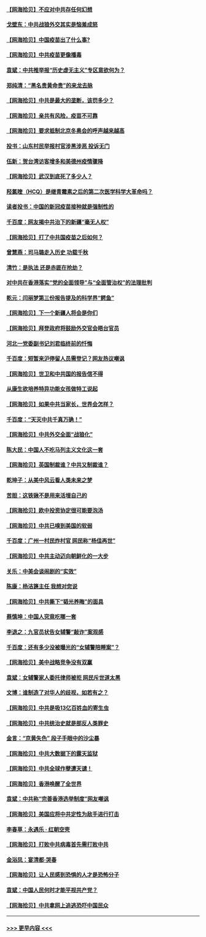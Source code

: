 #### [【网海拾贝】不应对中共存任何幻想](../pages/nsc993/n12881460.md?t=04160102) 
#### [戈壁东：中共战狼外交其实是恼羞成怒](../pages/nsc993/n12880392.md?t=04160102) 
#### [【网海拾贝】中国疫苗出了什么事?](../pages/nsc993/n12879124.md?t=04160102) 
#### [【网海拾贝】中共疫苗更像播毒](../pages/nsc993/n12876631.md?t=04160102) 
#### [袁斌：中共推举报“历史虚无主义”专区意欲何为？](../pages/nsc993/n12876530.md?t=04160102) 
#### [郑纯清：“黑名贵黄命贵”的来龙去脉](../pages/nsc993/n12875589.md?t=04160102) 
#### [【网海拾贝】中共是最大的垄断，该罚多少？](../pages/nsc993/n12874006.md?t=04160102) 
#### [【网海拾贝】亲共有风险，疫苗不可靠](../pages/nsc993/n12872224.md?t=04160102) 
#### [【网海拾贝】要求抵制北京冬奥会的呼声越来越高](../pages/nsc993/n12868962.md?t=04160102) 
#### [投书：山东村民举报村官涉黑涉恶 投诉无门](../pages/nsc993/n12869726.md?t=04160102) 
#### [伍新：贺台湾访客增多和美德州疫情骤降](../pages/nsc993/n12865651.md?t=04160102) 
#### [【网海拾贝】武汉到底死了多少人？](../pages/nsc993/n12863707.md?t=04160102) 
#### [羟氯喹（HCQ）是继青霉素之后的第二次医学科学大革命吗？](../pages/nsc993/n12638564.md?t=04160102) 
#### [读者投书：中国的新冠疫苗接种就是强制性的](../pages/nsc993/n12859932.md?t=04160102) 
#### [千百度：网友揭中共治下的新疆“毫无人权”](../pages/nsc993/n12858385.md?t=04160102) 
#### [【网海拾贝】打了中共国疫苗之后如何？](../pages/nsc993/n12857866.md?t=04160102) 
#### [曾慧燕：司马璐走入历史 功载千秋](../pages/nsc993/n12856996.md?t=04160102) 
#### [清竹：是执法 还是赤匪在抢劫？](../pages/nsc993/n12856952.md?t=04160102) 
#### [对中共在香港落实“党的全面领导”与“全面管治权”的法理批判](../pages/nsc993/n12856929.md?t=04160102) 
#### [乾元：闫丽梦第三份报告提及的科学界“鳄鱼”](../pages/nsc993/n12855985.md?t=04160102) 
#### [【网海拾贝】下一个新疆人将会是你们](../pages/nsc993/n12855864.md?t=04160102) 
#### [【网海拾贝】拜登政府将鼓励外交官会晤台官员](../pages/nsc993/n12853615.md?t=04160102) 
#### [河北一党委副书记刘君临终前的忏悔](../pages/nsc993/n12849420.md?t=04160102) 
#### [千百度：短暂来沪停留人员需登记？网友热议嘲讽](../pages/nsc993/n12853497.md?t=04160102) 
#### [【网海拾贝】世卫和中共国的报告信不得](../pages/nsc993/n12850902.md?t=04160102) 
#### [从康生欲培养特异功能女孩做特工说起](../pages/nsc993/n12849289.md?t=04160102) 
#### [【网海拾贝】如果中共当家长，世界会怎样？](../pages/nsc993/n12848436.md?t=04160102) 
#### [千百度：“天灭中共千真万确！”](../pages/nsc993/n12845659.md?t=04160102) 
#### [【网海拾贝】中共外交全面“战狼化”](../pages/nsc993/n12845607.md?t=04160102) 
#### [陈大民：中国人不吃马列主义文化这一套](../pages/nsc993/n12842496.md?t=04160102) 
#### [【网海拾贝】英国制裁谁？中共又制裁谁？](../pages/nsc993/n12840909.md?t=04160102) 
#### [乾坤子：从美中风云看人类未来之梦](../pages/nsc993/n12840590.md?t=04160102) 
#### [苦胆：这铁锹不是用来活埋自己的](../pages/nsc993/n12839512.md?t=04160102) 
#### [【网海拾贝】欧中投资协定很可能要泡汤](../pages/nsc993/n12835122.md?t=04160102) 
#### [【网海拾贝】中共已嗅到美国的软弱](../pages/nsc993/n12832411.md?t=04160102) 
#### [千百度：广州一村民炸村官 网民称“杨佳再世”](../pages/nsc993/n12832380.md?t=04160102) 
#### [【网海拾贝】中共主动迈向朝鲜化的一大步](../pages/nsc993/n12829887.md?t=04160102) 
#### [关乐：中美会谈闹剧的“实效”](../pages/nsc993/n12826698.md?t=04160102) 
#### [陈康：杨洁篪主任  我想对您说](../pages/nsc993/n12826609.md?t=04160102) 
#### [【网海拾贝】中共撕下“韬光养晦”的面具](../pages/nsc993/n12826459.md?t=04160102) 
#### [蔡慎坤：中国人究竟吃哪一套](../pages/nsc993/n12826010.md?t=04160102) 
#### [李退之：九官员状告女辅警“敲诈”案观感](../pages/nsc993/n12823984.md?t=04160102) 
#### [千百度：还有多少没被曝光的“女辅警陪睡案”？](../pages/nsc993/n12822136.md?t=04160102) 
#### [【网海拾贝】美中战略竞争没有双赢](../pages/nsc993/n12822105.md?t=04160102) 
#### [袁斌：女辅警家人委托律师被拒 网民斥世道太黑](../pages/nsc993/n12822004.md?t=04160102) 
#### [文博：谁制造了对华人的歧视，如若有之？](../pages/nsc993/n12821635.md?t=04160102) 
#### [【网海拾贝】中共是吸13亿百姓血的寄生虫](../pages/nsc993/n12819191.md?t=04160102) 
#### [【网海拾贝】中共统治史就是部反人类罪史](../pages/nsc993/n12816738.md?t=04160102) 
#### [金言：“京黄失色” 段子手眼中的沙尘暴](../pages/nsc993/n12815700.md?t=04160102) 
#### [【网海拾贝】中共大数据下的露天监狱](../pages/nsc993/n12811075.md?t=04160102) 
#### [【网海拾贝】中共全球作孽遭天谴！](../pages/nsc993/n12810258.md?t=04160102) 
#### [【网海拾贝】香港唤醒了全世界](../pages/nsc993/n12809100.md?t=04160102) 
#### [袁斌：中共称“完善香港选举制度”网友嘲讽](../pages/nsc993/n12808994.md?t=04160102) 
#### [【网海拾贝】美国应将中共定性为敌手进行打击](../pages/nsc993/n12806870.md?t=04160102) 
#### [李春草：永遇乐 · 红朝空壳](../pages/nsc993/n12805365.md?t=04160102) 
#### [【网海拾贝】打败中共病毒首先需打败中共](../pages/nsc993/n12803930.md?t=04160102) 
#### [金浴凤：宴清都‧哭春](../pages/nsc993/n12801601.md?t=04160102) 
#### [【网海拾贝】让人民感到恐惧的人才是恐怖分子](../pages/nsc993/n12799347.md?t=04160102) 
#### [袁斌：中国人民何时才能平视共产党？](../pages/nsc993/n12799306.md?t=04160102) 
#### [【网海拾贝】中共拿网上追逃恐吓中国民众](../pages/nsc993/n12796905.md?t=04160102) 

----
#### [ >>> 更早内容 <<< ](../indexes/nsc993-earlier.md)
